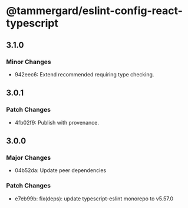 # @tammergard/eslint-config-react-typescript

## 3.1.0

### Minor Changes

- 942eec6: Extend recommended requiring type checking.

## 3.0.1

### Patch Changes

- 4fb02f9: Publish with provenance.

## 3.0.0

### Major Changes

- 04b52da: Update peer dependencies

### Patch Changes

- e7eb99b: fix(deps): update typescript-eslint monorepo to v5.57.0
